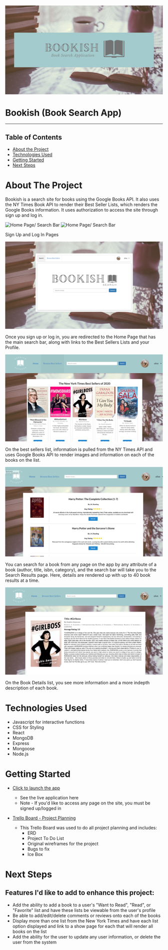 ![Bookish Banner](./public/images/readme/readmebanner.png)
# Bookish (Book Search App)
---
## Table of Contents

* [About the Project](#about-the-project)
* [Technologies Used](#technologies-used)
* [Getting Started](#getting-started)
* [Next Steps](#next-steps)


# About The Project
Bookish is a search site for books using the Google Books API. It also uses the NY Times Book API to render their Best Seller Lists, which renders the Google Books information. It uses authorization to access the site through sign up and log in.

![Home Page/ Search Bar](public/images/readme/signuppage.png)
![Home Page/ Search Bar](public/images/readme/loginpage.png)

Sign Up and Log In Pages

![Home Page/ Search Bar](public/images/readme/homepage.png)

Once you sign up or log in, you are redirected to the Home Page that has the main search bar, along with links to the Best Sellers Lists and your Profile.

![New York Times Best Seller List Page](public/images/readme/bestsellerspage.png)

On the best sellers list, information is pulled from the NY Times API and uses Google Books API to render images and information on each of the books on the list.

![Book Search Results Page](public/images/readme/booksearchpage.png)

You can search for a book from any page on the app by any attribute of a book (author, title, isbn, category), and the search bar will take you to the Search Results page. Here, details are rendered up with up to 40 book results at a time.

![Book Details](public/images/readme/bookdetailspage.png)

On the Book Details list, you see more information and a more indepth description of each book.

# Technologies Used

* Javascript for interactive functions
* CSS for Styling
* React
* MongoDB
* Express
* Mongoose
* Node.js


# Getting Started

* [Click to launch the app](https://bookish-search-app.herokuapp.com/)
    * See the live application here
    * Note - If you'd like to access any page on the site, you must be signed up/logged in

* [Trello Board - Project Planning](https://trello.com/b/ntcckX7F)
    * This Trello Board was used to do all project planning and includes:
        * ERD
        * Project To Do List
        * Original wireframes for the project
        * Bugs to fix
        * Ice Box 

# Next Steps

## Features I'd like to add to enhance this project:

* Add the ability to add a book to a user's "Want to Read", "Read", or "Favorite" list and have these lists be viewable from the user's profile
* Be able to add/edit/delete comments or reviews onto each of the books
* Display more than one list from the New York Times and have each list option displayed and link to a show page for each that will render all books on the list
* Add the ability for the user to update any user information, or delete the user from the system
